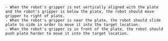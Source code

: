 
    - When the robot's gripper is not vertically aligned with the plate and the robot's gripper is below the plate, the robot should move gripper to right of plate.
    - When the robot's gripper is near the plate, the robot should slide plate to side in order to move it into the target location.
    - When the robot's gripper is in front of the plate, the robot should push plate harder to move it into the target location.